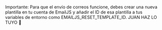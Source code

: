 Importante:
  Para que el envío de correos funcione, debes crear una nueva plantilla en tu cuenta de EmailJS y añadir el ID de esa plantilla a tus variables de entorno como
  EMAILJS_RESET_TEMPLATE_ID.
JUAN HAZ LO TUYO 🫡